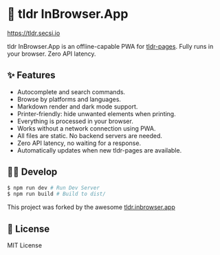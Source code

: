 # 📝 tldr InBrowser.App

https://tldr.secsi.io

tldr InBrowser.App is an offline-capable PWA for [tldr-pages](https://github.com/tldr-pages/tldr). Fully runs in your browser. Zero API latency.

## ✨ Features

* Autocomplete and search commands.
* Browse by platforms and languages.
* Markdown render and dark mode support.
* Printer-friendly: hide unwanted elements when printing.
* Everything is processed in your browser.
* Works without a network connection using PWA.
* All files are static. No backend servers are needed.
* Zero API latency, no waiting for a response.
* Automatically updates when new tldr-pages are available.

## 🧑‍💻 Develop


```sh
$ npm run dev # Run Dev Server
$ npm run build # Build to dist/
```


This project was forked by the awesome [tldr.inbrowser.app](https://github.com/InBrowserApp/tldr.inbrowser.app)


## 📝 License

MIT License
